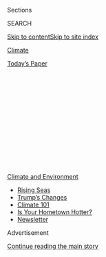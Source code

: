 <div id="app">

<div>

<div>

<div>

<div class="NYTAppHideMasthead css-1q2w90k e1suatyy0">

<div class="section css-ui9rw0 e1suatyy2">

<div class="css-eph4ug er09x8g0">

<div class="css-6n7j50">

</div>

<span class="css-1dv1kvn">Sections</span>

<div class="css-10488qs">

<span class="css-1dv1kvn">SEARCH</span>

</div>

[Skip to content](#site-content)[Skip to site
index](#site-index)

</div>

<div id="masthead-section-label" class="css-1wr3we4 eaxe0e00">

[Climate](https://www.nytimes.com/section/climate)

</div>

<div class="css-10698na e1huz5gh0">

</div>

</div>

<div id="masthead-bar-one" class="section hasLinks css-15hmgas e1csuq9d3">

<div class="css-uqyvli e1csuq9d0">

</div>

<div class="css-1uqjmks e1csuq9d1">

</div>

<div class="css-9e9ivx">

[](https://myaccount.nytimes.com/auth/login?response_type=cookie&client_id=vi)

</div>

<div class="css-1bvtpon e1csuq9d2">

[Today’s
Paper](https://www.nytimes.com/section/todayspaper)

</div>

</div>

</div>

</div>

<div data-aria-hidden="false">

<div id="site-content" data-role="main">

<div>

<div class="css-1aor85t" style="opacity:0.000000001;z-index:-1;visibility:hidden">

<div class="css-1hqnpie">

<div class="css-epjblv">

<span class="css-17xtcya">[Climate](/section/climate)</span><span class="css-x15j1o">|</span><span class="css-fwqvlz">New
Energy Secretary Fits Trend: Cabinet Dominated by
Lobbyists</span>

</div>

<div class="css-k008qs">

<div class="css-1iwv8en">

<span class="css-18z7m18"></span>

<div>

</div>

</div>

<span class="css-1n6z4y">https://nyti.ms/2MrXK3T</span>

<div class="css-1705lsu">

<div class="css-4xjgmj">

<div class="css-4skfbu" data-role="toolbar" data-aria-label="Social Media Share buttons, Save button, and Comments Panel with current comment count" data-testid="share-tools">

  - 
  - 
  - 
  - 
    
    <div class="css-6n7j50">
    
    </div>

  - 

</div>

</div>

</div>

</div>

</div>

</div>

<div id="NYT_TOP_BANNER_REGION" class="css-13pd83m">

<div>

<div id="styln-prism-menu-1591906231550" class="section interactive-content interactive-size-medium css-1edisqu">

<div class="css-17ih8de interactive-body">

<div id="scroll-container" class="css-1gj85ro">

[<span class="styln-title-wrap"><span class="css-1pje3qr">Climate
and</span><span class="css-1pje3qr">
Environment</span></span>](https://www.nytimes.com/section/climate?action=click&pgtype=Article&state=default&region=TOP_BANNER&context=storylines_menu)

  - [Rising
    Seas](https://www.nytimes.com/2020/07/30/climate/sea-level-inland-floods.html?action=click&pgtype=Article&state=default&region=TOP_BANNER&context=storylines_menu)
  - [Trump’s
    Changes](https://www.nytimes.com/interactive/2020/climate/trump-environment-rollbacks.html?action=click&pgtype=Article&state=default&region=TOP_BANNER&context=storylines_menu)
  - [Climate 101](https://www.nytimes.com/interactive/2020/04/19/climate/climate-crash-course-1.html?action=click&pgtype=Article&state=default&region=TOP_BANNER&context=storylines_menu)
  - [Is Your Hometown
    Hotter?](https://www.nytimes.com/interactive/2018/08/30/climate/how-much-hotter-is-your-hometown.html?action=click&pgtype=Article&state=default&region=TOP_BANNER&context=storylines_menu)
  - [Newsletter](https://www.nytimes.com/newsletters/climate-change?action=click&pgtype=Article&state=default&region=TOP_BANNER&context=storylines_menu)

</div>

</div>

</div>

</div>

</div>

<div id="top-wrapper" class="css-1sy8kpn">

<div id="top-slug" class="css-l9onyx">

Advertisement

</div>

[Continue reading the main
story](#after-top)

<div class="ad top-wrapper" style="text-align:center;height:100%;display:block;min-height:250px">

<div id="top" class="place-ad" data-position="top" data-size-key="top">

</div>

</div>

<div id="after-top">

</div>

</div>

<div>

<div id="sponsor-wrapper" class="css-1hyfx7x">

<div id="sponsor-slug" class="css-19vbshk">

Supported by

</div>

[Continue reading the main
story](#after-sponsor)

<div id="sponsor" class="ad sponsor-wrapper" style="text-align:center;height:100%;display:block">

</div>

<div id="after-sponsor">

</div>

</div>

<div class="css-186x18t">

</div>

<div class="css-1vkm6nb ehdk2mb0">

# New Energy Secretary Fits Trend: Cabinet Dominated by Lobbyists

</div>

<div class="css-79elbk" data-testid="photoviewer-wrapper">

<div class="css-z3e15g" data-testid="photoviewer-wrapper-hidden">

</div>

<div class="css-1a48zt4 ehw59r15" data-testid="photoviewer-children">

![<span class="css-16f3y1r e13ogyst0" data-aria-hidden="true">Energy
Secretary Rick Perry in the East Room of the White House in
July. </span><span class="css-cnj6d5 e1z0qqy90" itemprop="copyrightHolder"><span class="css-1ly73wi e1tej78p0">Credit...</span><span><span>Anna
Moneymaker/The New York
Times</span></span></span>](https://static01.nyt.com/images/2019/10/18/climate/00cli-cabinet/merlin_157682412_a5ef5599-d26b-4cab-bdb3-81367417accb-articleLarge.jpg?quality=75&auto=webp&disable=upscale)

</div>

</div>

<div class="css-18e8msd">

<div class="css-vp77d3 epjyd6m0">

<div class="css-hus3qt ey68jwv0" data-aria-hidden="true">

[![Lisa
Friedman](https://static01.nyt.com/images/2018/07/18/multimedia/author-lisa-friedman/author-lisa-friedman-thumbLarge.png
"Lisa Friedman")](https://www.nytimes.com/by/lisa-friedman)

</div>

<div class="css-1baulvz">

By [<span class="css-1baulvz last-byline" itemprop="name">Lisa
Friedman</span>](https://www.nytimes.com/by/lisa-friedman)

</div>

</div>

  - Oct. 18,
    2019

  - 
    
    <div class="css-4xjgmj">
    
    <div class="css-d8bdto" data-role="toolbar" data-aria-label="Social Media Share buttons, Save button, and Comments Panel with current comment count" data-testid="share-tools">
    
      - 
      - 
      - 
      - 
        
        <div class="css-6n7j50">
        
        </div>
    
      - 
    
    </div>
    
    </div>

</div>

</div>

<div class="section meteredContent css-1r7ky0e" name="articleBody" itemprop="articleBody">

<div class="css-1fanzo5 StoryBodyCompanionColumn">

<div class="css-53u6y8">

*Want climate news in your inbox?* [*Sign up here
for*](https://www.nytimes.com/newsletters/climate-change)**[*Climate
Fwd:*](https://www.nytimes.com/newsletters/climate-change)***, our email
newsletter.*

WASHINGTON — President Trump likes to say that people in his political
orbit come straight out of [central
casting](https://www.nytimes.com/2017/01/20/us/politics/president-trump-day.html),
“tough hombres” from far beyond the Capital Beltway ready to roil the
swamp.

Increasingly, though, his cabinet is full of lobbyists.

On Friday came the latest lobbyist elevation. Out went Energy Secretary
Rick Perry, the genial former [governor of Texas and onetime Dancing
with the Stars
contestant](https://www.nytimes.com/2016/12/13/us/politics/rick-perry-energy-secretary-trump.html).
In came his deputy, Dan Brouillette, who spent much of his career as a
senior vice president of the United Services Automobile Association, a
financial services company, and at the Ford Motor Company.

Mr. Trump called him “a total professional,” in [a staff change by
Tweet](https://twitter.com/realDonaldTrump/status/1185277957436248065?s=20):
“Dan’s experience in the sector is unparalleled,” the president said.

</div>

</div>

<div>

</div>

<div class="css-1fanzo5 StoryBodyCompanionColumn">

<div class="css-53u6y8">

The pattern holds throughout the agencies trusted to provide for the
common defense, promote clean air and water, care for public lands and
waters, and safeguard energy supplies and nuclear weapons.

</div>

</div>

<div class="css-1fanzo5 StoryBodyCompanionColumn">

<div class="css-53u6y8">

Mr. Trump, who campaigned for president on the oft-repeated pledge to
“drain the swamp,” initially favored<span class="css-8l6xbc evw5hdy0">
</span>charismatic former politicians with a flair for the dramatic,
like Mr. Perry; or former Interior Secretary Ryan Zinke, a former member
of the Navy SEALs who [arrived to work
on](https://www.nytimes.com/2017/03/02/us/politics/secretary-ryan-zinke-horse-interior.html)horseback;
his first Environmental Protection Agency administrator, Scott Pruitt, a
bellicose Oklahoma attorney general; or his first defense secretary, Jim
Mattis, a former Marine Corps general whom Mr. Trump introduced as “Mad
Dog.”

All are gone, replaced by lobbyists — less camera-ready but more
familiar with the inner workings of their agencies, if only because they
spent years trying to influence
them.

<div id="NYT_MAIN_CONTENT_1_REGION" class="css-9tf9ac">

<div>

<div id="styln-prism-guide-1593610178459" class="section interactive-content interactive-size-medium css-1ftcdic">

<div class="css-17ih8de interactive-body">

<div id="prism-freeform-block-37356" class="css-19mumt8" data-role="complementary" data-storyline="Climate and Environment" data-truncated="false" tabindex="0">

<div class="css-a8d9oz">

<div>

[](https://www.nytimes.com/section/climate?action=click&pgtype=Article&state=default&region=MAIN_CONTENT_1&context=storylines_keepup)

### Climate and Environment ›

#### Keep Up on the Latest Climate News

Updated July 30, 2020

Here’s what you need to know about the latest climate change news this
week:

  -   - [Floods
        in](https://www.nytimes.com/2020/07/30/climate/bangladesh-floods.html?action=click&pgtype=Article&state=default&region=MAIN_CONTENT_1&context=storylines_keepup)[Bangladesh](https://www.nytimes.com/2020/07/30/climate/bangladesh-floods.html?action=click&pgtype=Article&state=default&region=MAIN_CONTENT_1&context=storylines_keepup)
        are punishing the people least responsible for climate change.
      - As climate change raises sea levels, [storm surges and high
        tides](https://www.nytimes.com/2020/07/30/climate/sea-level-inland-floods.html?action=click&pgtype=Article&state=default&region=MAIN_CONTENT_1&context=storylines_keepup)
        are likely to push farther inland.
      - The E.P.A. inspector general plans to investigate whether a
        rollback of fuel efficiency standards [violated government
        rules](https://www.nytimes.com/2020/07/27/climate/trump-fuel-efficiency-rule.html?action=click&pgtype=Article&state=default&region=MAIN_CONTENT_1&context=storylines_keepup).

<div id="styln-survey-component-37356" class="styln-survey-component">

</div>

</div>

</div>

</div>

</div>

</div>

</div>

</div>

“Trump’s rhetoric about draining the swamp, I don’t think anyone really
took seriously,” said Tim LaPira, a professor of political science at
James Madison University who studies Washington’s revolving
door.<span class="css-8l6xbc evw5hdy0"> </span>

A ProPublica and Columbia Journalism Investigations analysis this week
found Mr. Trump brought in 281 former lobbyists since the start of the
administration. His cabinet now includes a[former coal lobbyist running
the Environmental Protection
Agency](https://www.nytimes.com/2018/08/01/climate/andrew-wheeler-epa-lobbying.html),
a [former oil and gas lobbyist in charge of the Department of
Interior,](https://www.nytimes.com/2019/04/04/climate/david-bernhardt-interior-lobbying.html)
a [top lobbyist for the defense contractor
Raytheon](https://www.nytimes.com/2019/07/23/us/politics/mark-esper-secretary-defense.html)
leading the Defense Department — and, if he is confirmed, an automobile
lobbyist at the Energy Department.

</div>

</div>

<div class="css-1fanzo5 StoryBodyCompanionColumn">

<div class="css-53u6y8">

That might seem like business as usual for Americans who accepted
candidate Trump’s description of Washington as rife with influence
peddlers and profiteers. But it might actually be worse than usual.
Because of the extraordinarily high rate of turnover that is a hallmark
of the Trump administration, the White House’s human resources
professionals have had little time to come up with outside-the-Beltway
replacements for the constant stream of openings, Mr. LaPira said.

Jordan Libowitz, a spokesman for Citizens for Responsibility and Ethics
in Washington, a liberal watchdog group, called the proliferation of
lobbyists in Mr. Trump’s cabinet deeply worrisome. He pointed to David
Bernhardt, a [former oil and gas
lobbyist](https://www.nytimes.com/2019/03/26/us/politics/endangered-species-david-bernhardt.html)
who served as deputy secretary of the Interior Department before [he
replaced Mr. Zinke in April as Interior
secretary](https://www.nytimes.com/2019/04/11/climate/bernhardt-interior-senate-confirmation.html).

Mr. Bernhardt has been dogged by ethics investigations since he joined
the Trump administration, in large part because of his lobbyist past. In
April the Interior Department’s internal watchdog opened an inquiry into
allegations, revealed by New York Times investigations, that Mr.
Bernhardt [used his position to advance a policy pushed by his former
lobbying
client](https://www.nytimes.com/2019/02/12/climate/david-bernhardt-endangered-species.html?module=inline).

“The revolving door between industries and lobbying in the
administration has always been a thing, but it is much more pronounced
right now,” Mr. Libowitz said. “It raises the question of whether things
are being tilted in favor of industry as a rule, over what may be in the
interest of the American people.”

Elevating officials working as deputies or in the agency’s trenches is
nothing new. But Mr. Trump’s penchant for simply promoting No. 2
officials to cabinet posts appears to be more a matter of expediency
than a reward for hard work. Deputy secretaries have already been
through grueling Senate confirmations, thus mostly eliminating the
element of surprise in an administration not known for employing a
stringent vetting process.

And for a president who has openly expressed his preference for having
“acting” secretaries instead of confirmed ones, elevating a No. 2 to
“acting secretary” avoids running afoul of a longstanding law, the
Vacancies Act, that requires secretary positions to go to ranked
officials in the department who have been confirmed by the Senate.

“The desirability of working for this president and working in these
high profile jobs gets riskier and riskier over time, so I suspect the
pool of applicants has also declined,” said Kathryn Dunn Tenpas, a
nonresident senior fellow at the Brookings Institution. Elevating a No.
2, she added, is “the path of least resistance.”

</div>

</div>

<div class="css-1fanzo5 StoryBodyCompanionColumn">

<div class="css-53u6y8">

Mr. Brouillette has a far less flashy history than Mr. Perry, having
served behind the scenes for much of his career. Before working in the
automobile industry, Mr. Brouillette served as the chief of staff to
Billy Tauzin, a former Republican House member from Louisiana who became
a lobbyist himself. Mr. Brouillette did a stint in the Department of
Energy under George W. Bush as an assistant secretary for congressional
affairs.

Others follow similar patterns. [Andrew
Wheeler](https://www.nytimes.com/2019/02/28/climate/andrew-wheeler-epa-confirmation.html),
a coal lobbyist and longtime Capitol Hill aide, took the helm of the
E.P.A. after Mr. Pruitt
[resigned](https://www.nytimes.com/2018/07/05/climate/scott-pruitt-epa-trump.html)
amid scandal.

At the Department of Veterans Affairs, Mr. Trump turned to [Robert L.
Wilkie](https://www.nytimes.com/2018/07/23/us/politics/senate-confirms-robert-wilkie-veterans-affairs.html),
an under secretary of defense, when an effort to install his personal
physician failed. And in May Mr. Trump announced his intention to
nominate [Patrick M.
Shanahan](https://www.nytimes.com/2019/05/09/us/politics/patrick-shanahan-defense-department.html),
the deputy defense secretary and [former Boeing
executive](https://www.nytimes.com/2019/04/25/us/politics/defense-shanahan-boeing-cleared.html),
to replace Mr. Mattis. Mr. Shanahan withdrew his name from consideration
after facing questions about a domestic violence episode in 2010. In
July the Senate confirmed Defense Secretary Mark Esper, the secretary of
the Army who [previously lobbied for
Raytheon](https://www.nytimes.com/2019/04/25/us/politics/defense-shanahan-boeing-cleared.html).

The No. 2s sliding into the No. 1 slots don’t often appear at rallies or
on the Sunday news programs. But historians noted that their deep
experience as both lobbyists and lower-ranking agency officials means
they know how to operate the levers of the federal government to change
policy.

Alex M. Azar II, the secretary of health and human services, and William
P. Barr, the attorney general, came to their posts with high levels of
government and private sector experience, replacing predecessors who
came straight from elective politics. Mr. Azar, a former drug company
executive who served in the administration of George W. Bush, succeeded
Tom Price, a former congressman. Mr. Barr succeeded Jeff Sessions, who
came to the post straight from the Senate.

In some cases that has allowed them to affect policy in ways their
predecessors had not — particularly in energy and environment policy.
Mr. Wheeler, for example, is more [meticulous than Mr. Pruitt in
following the rules as he rolls back environmental
regulations](https://www.nytimes.com/2018/11/21/climate/andrew-wheeler-epa.html).
That could lead to fewer losses in court and far more success.

In the case of Mr. Brouillette, energy analysts said he shares Mr.
Perry’s personable style, but is known more for his deep knowledge of
key policy issues related to nuclear weapons, cyber security and energy
exports.

</div>

</div>

<div class="css-1fanzo5 StoryBodyCompanionColumn">

<div class="css-53u6y8">

“He’s more in the weeds of the management and the policy than Perry,
who’s more casting the vision and selling American energy technology
and abundance,” said Rich Powell, executive director of ClearPath
Foundation, a conservative clean-energy group in Washington.

Charles Untermeyer, who served as director of presidential personnel
under the first President George Bush, said the average tenure of a
presidential appointment was about two years, so the departure of Mr.
Perry at this point in the administration is not unusual. And, he said,
the promotion of seconds-in-command who have knowledge and experience is
commendable.

“We can only applaud this because these are people who know how
Washington runs,” Mr. Untermeyer said. “You need people who know how to
make the machinery work.”

For more news on climate and the environment, [follow @NYTClimate on
Twitter](https://twitter.com/nytclimate).

</div>

</div>

</div>

<div>

</div>

<div>

</div>

<div>

</div>

<div>

<div id="bottom-wrapper" class="css-1ede5it">

<div id="bottom-slug" class="css-l9onyx">

Advertisement

</div>

[Continue reading the main
story](#after-bottom)

<div id="bottom" class="ad bottom-wrapper" style="text-align:center;height:100%;display:block;min-height:90px">

</div>

<div id="after-bottom">

</div>

</div>

</div>

</div>

</div>

## Site Index

<div>

</div>

## Site Information Navigation

  - [© <span>2020</span> <span>The New York Times
    Company</span>](https://help.nytimes.com/hc/en-us/articles/115014792127-Copyright-notice)

<!-- end list -->

  - [NYTCo](https://www.nytco.com/)
  - [Contact
    Us](https://help.nytimes.com/hc/en-us/articles/115015385887-Contact-Us)
  - [Work with us](https://www.nytco.com/careers/)
  - [Advertise](https://nytmediakit.com/)
  - [T Brand Studio](http://www.tbrandstudio.com/)
  - [Your Ad
    Choices](https://www.nytimes.com/privacy/cookie-policy#how-do-i-manage-trackers)
  - [Privacy](https://www.nytimes.com/privacy)
  - [Terms of
    Service](https://help.nytimes.com/hc/en-us/articles/115014893428-Terms-of-service)
  - [Terms of
    Sale](https://help.nytimes.com/hc/en-us/articles/115014893968-Terms-of-sale)
  - [Site
    Map](https://spiderbites.nytimes.com)
  - [Help](https://help.nytimes.com/hc/en-us)
  - [Subscriptions](https://www.nytimes.com/subscription?campaignId=37WXW)

</div>

</div>

</div>

</div>
